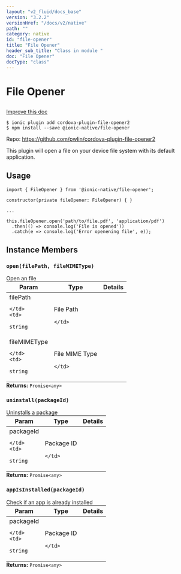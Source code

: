 ```yaml
---
layout: "v2_fluid/docs_base"
version: "3.2.2"
versionHref: "/docs/v2/native"
path: ""
category: native
id: "file-opener"
title: "File Opener"
header_sub_title: "Class in module "
doc: "File Opener"
docType: "class"
---
```








<h1 class="api-title">
  
  File Opener
  

  

  </h1>

<a class="improve-v2-docs" href="http://github.com/driftyco/ionic-native/edit/master/src/@ionic-native/plugins/file-opener/index.ts#L1">
  Improve this doc
</a>



<!-- decorators -->





<pre><code class="nohighlight">$ ionic plugin add cordova-plugin-file-opener2
$ npm install --save @ionic-native/file-opener
</code></pre>
<p>Repo:
  <a href="https://github.com/pwlin/cordova-plugin-file-opener2">
    https://github.com/pwlin/cordova-plugin-file-opener2
  </a>
</p>

<!-- description -->

<p>This plugin will open a file on your device file system with its default application.</p>



<!-- if doc.decorators -->

<!-- @usage tag -->

<h2>Usage</h2>

<pre><code>import { FileOpener } from &#39;@ionic-native/file-opener&#39;;

constructor(private fileOpener: FileOpener) { }

...

this.fileOpener.open(&#39;path/to/file.pdf&#39;, &#39;application/pdf&#39;)
  .then(() =&gt; console.log(&#39;File is opened&#39;))
  .catch(e =&gt; console.log(&#39;Error openening file&#39;, e));
</code></pre>




<!-- @property tags -->




<!-- methods on the class -->

<h2>Instance Members</h2>
<div id="open"></div>
<h3>
  <code>open(filePath,&nbsp;fileMIMEType)</code>
  

</h3>
Open an file
<table class="table param-table" style="margin:0;">
  <thead>
  <tr>
    <th>Param</th>
    <th>Type</th>
    <th>Details</th>
  </tr>
  </thead>
  <tbody>
  
  <tr>
    <td>
      filePath
      
    </td>
    <td>
      
<code>string</code>
    </td>
    <td>
      <p>File Path</p>

      
    </td>
  </tr>
  
  <tr>
    <td>
      fileMIMEType
      
    </td>
    <td>
      
<code>string</code>
    </td>
    <td>
      <p>File MIME Type</p>

      
    </td>
  </tr>
  
  </tbody>
</table>

<div class="return-value" markdown="1">
  <i class="icon ion-arrow-return-left"></i>
  <b>Returns:</b> 
<code>Promise&lt;any&gt;</code> 
</div><div id="uninstall"></div>
<h3>
  <code>uninstall(packageId)</code>
  

</h3>
Uninstalls a package
<table class="table param-table" style="margin:0;">
  <thead>
  <tr>
    <th>Param</th>
    <th>Type</th>
    <th>Details</th>
  </tr>
  </thead>
  <tbody>
  
  <tr>
    <td>
      packageId
      
    </td>
    <td>
      
<code>string</code>
    </td>
    <td>
      <p>Package ID</p>

      
    </td>
  </tr>
  
  </tbody>
</table>

<div class="return-value" markdown="1">
  <i class="icon ion-arrow-return-left"></i>
  <b>Returns:</b> 
<code>Promise&lt;any&gt;</code> 
</div><div id="appIsInstalled"></div>
<h3>
  <code>appIsInstalled(packageId)</code>
  

</h3>
Check if an app is already installed
<table class="table param-table" style="margin:0;">
  <thead>
  <tr>
    <th>Param</th>
    <th>Type</th>
    <th>Details</th>
  </tr>
  </thead>
  <tbody>
  
  <tr>
    <td>
      packageId
      
    </td>
    <td>
      
<code>string</code>
    </td>
    <td>
      <p>Package ID</p>

      
    </td>
  </tr>
  
  </tbody>
</table>

<div class="return-value" markdown="1">
  <i class="icon ion-arrow-return-left"></i>
  <b>Returns:</b> 
<code>Promise&lt;any&gt;</code> 
</div>



<!-- other classes -->

<!-- end other classes -->

<!-- interfaces -->

<!-- end interfaces -->

<!-- related link --><!-- end content block -->


<!-- end body block -->

